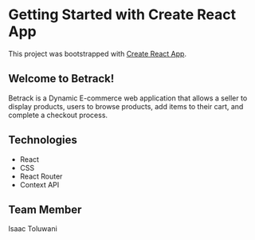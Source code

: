 # Getting Started with Create React App

This project was bootstrapped with [Create React App](https://github.com/facebook/create-react-app).

## Welcome to Betrack!

Betrack is a Dynamic E-commerce web application that allows a seller to display products, users to browse products, add items to their cart, and complete a checkout process.

## Technologies
* React
* CSS
* React Router
* Context API

## Team Member
Isaac Toluwani

